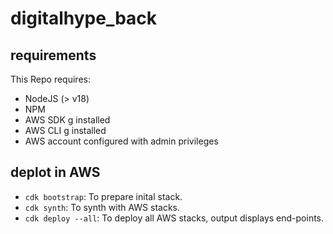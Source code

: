 # digitalhype_back

## requirements
This Repo requires:

- NodeJS (> v18)
- NPM
- AWS SDK g installed
- AWS CLI g installed
- AWS account configured with admin privileges

## deplot in AWS

- `cdk bootstrap`: To prepare inital stack.
- `cdk synth`: To synth with AWS stacks.
- `cdk deploy --all`: To deploy all AWS stacks, output displays end-points.
